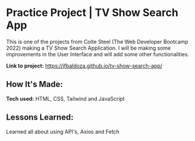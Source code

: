 # Practice Project | TV Show Search App
This is one of the projects from Colte Steel (The Web Developer Bootcamp 2022) making a TV Show Search Application. I will be making some improvements in the User Interface and will add some other functionalities.

**Link to project:** https://jfbaldoza.github.io/tv-show-search-app/

## How It's Made:

**Tech used:** HTML, CSS, Tailwind and JavaScript

## Lessons Learned:

Learned all about using API's, Axios and Fetch
